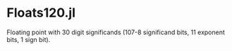 # Floats120.jl
Floating point with 30 digit significands (107-8 significand bits, 11 exponent bits, 1 sign bit).
